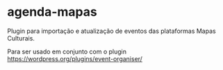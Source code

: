 # agenda-mapas
Plugin para importação e atualização de eventos das plataformas Mapas Culturais.

Para ser usado em conjunto com o plugin
https://wordpress.org/plugins/event-organiser/


